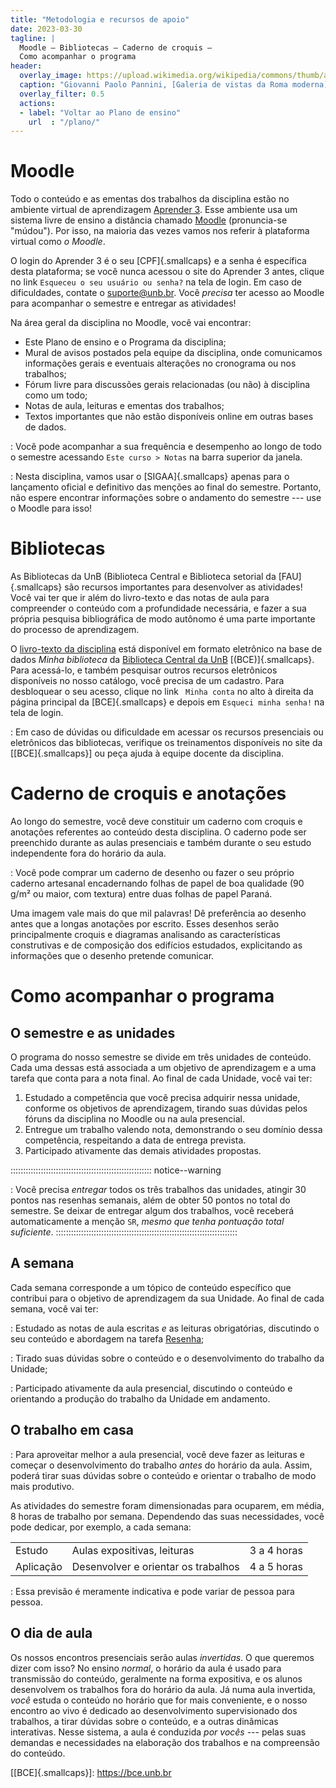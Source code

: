 ```yaml
---
title: "Metodologia e recursos de apoio"
date: 2023-03-30
tagline: |
  Moodle – Bibliotecas – Caderno de croquis –
  Como acompanhar o programa
header:
  overlay_image: https://upload.wikimedia.org/wikipedia/commons/thumb/a/a7/Photograph_of_a_painting_of_paintings_(20938228960).jpg/2560px-Photograph_of_a_painting_of_paintings_(20938228960).jpg
  caption: "Giovanni Paolo Pannini, [Galeria de vistas da Roma moderna](https://commons.wikimedia.org/wiki/Category:Modern_Rome_(Giovanni_Paolo_Pannini)), 1754"
  overlay_filter: 0.5
  actions:
  - label: "Voltar ao Plano de ensino"
    url  : "/plano/"
---
```


# <i class="ai ai-moodle"></i> Moodle #

Todo o conteúdo e as ementas dos trabalhos da disciplina estão no
ambiente virtual de
aprendizagem [Aprender 3][]. Esse ambiente usa um sistema livre de
ensino a distância chamado [Moodle](https://moodle.org) (pronuncia-se
"múdou"). Por isso, na maioria das vezes vamos nos referir à plataforma
virtual como *o Moodle*.

O login do Aprender 3 é o seu [CPF]{.smallcaps} e a senha é específica
desta plataforma; se você nunca acessou o site do Aprender 3 antes,
clique no link `Esqueceu o seu usuário ou senha?` na tela de login. Em
caso de dificuldades, contate o [suporte\@unb.br][]. Você *precisa* ter
acesso ao Moodle para acompanhar o semestre e entregar as atividades!

Na área geral da disciplina no Moodle, você vai encontrar:

- Este Plano de ensino e o Programa da disciplina;
- Mural de avisos postados pela equipe da disciplina, onde comunicamos
  informações gerais e eventuais alterações no cronograma ou nos
  trabalhos;
- Fórum livre para discussões gerais relacionadas (ou não) à disciplina
  como um todo;
- Notas de aula, leituras e ementas dos trabalhos;
- Textos importantes que não estão disponíveis online em outras bases de
  dados.

<i class="fas fa-award"></i>

: Você pode
acompanhar a sua frequência e desempenho ao longo de todo o semestre
acessando `Este curso > Notas` na barra superior da janela.

<i class="fas fa-exclamation-circle"></i>

: Nesta disciplina, vamos usar o [SIGAA]{.smallcaps} apenas para o
lançamento oficial e definitivo das menções ao final do semestre.
Portanto, não espere encontrar informações sobre o andamento do semestre
--- use o Moodle para isso!

# Bibliotecas #

As Bibliotecas da UnB (Biblioteca Central e Biblioteca setorial da
[FAU]{.smallcaps} são recursos importantes para desenvolver as
atividades!
Você vai ter que ir além do livro-texto e das notas de aula para
compreender o conteúdo com a profundidade necessária, e fazer a sua
própria pesquisa bibliográfica de modo autônomo é uma parte importante
do processo de aprendizagem.

O [livro-texto da disciplina](bibliografia.md) está disponível em
formato eletrônico na base de dados *Minha biblioteca* da [Biblioteca
Central da UnB](https://bce.unb.br) [(BCE)]{.smallcaps}. Para acessá-lo,
e também pesquisar outros recursos eletrônicos disponíveis no nosso
catálogo, você precisa de um cadastro. Para desbloquear o seu acesso,
clique no link <i class="fas fa-user"></i> `Minha conta` no alto à
direita da página principal da [BCE]{.smallcaps} e depois em `Esqueci
minha senha!` na tela de login.

<i class="fas fa-question-circle"></i>

: Em caso de dúvidas ou dificuldade em acessar os recursos presenciais
  ou eletrônicos das bibliotecas, verifique os treinamentos disponíveis
  no site da [[BCE]{.smallcaps}] ou peça ajuda à equipe docente da
  disciplina.

# Caderno de croquis e anotações #

Ao longo do semestre, você deve constituir um caderno com croquis e
anotações referentes ao conteúdo desta disciplina. O caderno pode ser
preenchido durante as aulas presenciais e também durante o seu estudo
independente fora do horário da aula.

<i class="fas fa-check-circle"></i>

: Você pode comprar um caderno de desenho ou fazer o seu próprio caderno
  artesanal encadernando folhas de papel de boa qualidade
  (90 g/m² ou maior, com textura) entre duas folhas de papel Paraná.

Uma imagem vale mais do que mil palavras! Dê preferência ao desenho
antes que a longas anotações por escrito. Esses desenhos serão
principalmente croquis e diagramas analisando as características
construtivas e de composição dos edifícios estudados, explicitando as
informações que o desenho pretende comunicar.

# Como acompanhar o programa #

## O semestre e as unidades ##

O programa do nosso semestre se divide em
três unidades de conteúdo. Cada uma dessas está associada a um
objetivo de aprendizagem e a uma tarefa que conta
para a nota final. Ao final de cada Unidade, você vai ter:

1. Estudado a competência que você precisa adquirir nessa unidade,
   conforme os objetivos de aprendizagem,
   tirando suas dúvidas pelos fóruns da disciplina no Moodle ou na
   aula presencial.
2. Entregue um trabalho valendo nota, demonstrando o seu
   domínio dessa competência, respeitando a data de entrega prevista.
3. Participado ativamente das demais atividades propostas.

:::::::::::::::::::::::::::::::::::::::::::::::::::::::: notice--warning
<i class="fas fa-exclamation-triangle"></i>

: Você precisa *entregar* todos os três trabalhos das unidades,
  atingir 30 pontos nas resenhas semanais,
  além de obter 50 pontos no total do semestre. Se deixar de entregar
  algum dos trabalhos, você receberá automaticamente a menção `SR`,
  *mesmo que tenha pontuação total suficiente*.
::::::::::::::::::::::::::::::::::::::::::::::::::::::::::::::::::::::::

## A semana ##

<!--
   -A semana é o nosso bloco
   -mínimo de trabalho: o conteúdo, o controle de frequência e a entrega de
   -atividades, por exemplo, são programados *por semana* e não por *dia* de
   -aula.
   -->

Cada semana corresponde a um tópico de conteúdo específico que contribui
para o objetivo de aprendizagem da sua Unidade.
Ao final de cada semana, você vai ter:

<i class="fas fa-book-reader"></i>

: Estudado as notas de aula escritas *e* as leituras obrigatórias,
  discutindo o seu conteúdo e abordagem na tarefa
  [Resenha](../_trabalho/resenha.md);

<i class="fas fa-comments"></i>

: Tirado suas dúvidas sobre o conteúdo e o desenvolvimento do trabalho
  da Unidade;

<i class="fas fa-chalkboard-teacher"></i>

: Participado ativamente da aula presencial, discutindo o conteúdo e
  orientando a produção do trabalho da Unidade em andamento.

## O trabalho em casa ##

<i class="fas fa-calendar-check"></i>

: Para aproveitar melhor a aula presencial, você deve fazer as leituras
  e começar o desenvolvimento do trabalho *antes* do horário da aula.
  Assim, poderá tirar suas dúvidas sobre o conteúdo e orientar o
  trabalho de modo mais produtivo.

As atividades do semestre foram dimensionadas para ocuparem, em média, 8
horas de trabalho por semana. Dependendo das suas necessidades, você pode
dedicar, por exemplo, a cada semana:

|           |                                     |             |
|-----------|-------------------------------------|-------------|
| Estudo    | Aulas expositivas, leituras         | 3 a 4 horas |
| Aplicação | Desenvolver e orientar os trabalhos | 4 a 5 horas |

<i class="fas fa-exclamation-circle"></i> 

: Essa previsão é meramente indicativa e pode variar de pessoa para pessoa.

## O dia de aula ##

Os nossos encontros presenciais serão aulas *invertidas*. O
que queremos dizer com isso? No ensino *normal*, o horário da aula é
usado para transmissão do conteúdo, geralmente na forma expositiva, e os
alunos desenvolvem os trabalhos fora do horário da aula. Já numa aula
invertida, *você* estuda o conteúdo no horário que for mais
conveniente, e o nosso encontro ao vivo é dedicado ao desenvolvimento
supervisionado dos trabalhos, a tirar dúvidas sobre o conteúdo, e a
outras dinâmicas interativas. Nesse sistema, a aula é conduzida *por
vocês* --- pelas suas demandas e necessidades na elaboração dos
trabalhos e na compreensão do conteúdo.

[Aprender 3]: https://aprender3.unb.br/course/view.php?id=13870

[suporte\@unb.br]: mailto:suporte@unb.br

[Sistema Integrado de Gestão Acadêmica]: https://sig.unb.br/sigaa/

[[BCE]{.smallcaps}]: https://bce.unb.br

